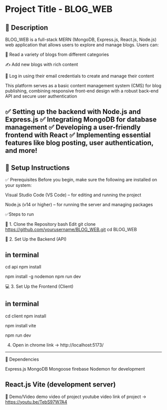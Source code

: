 # Project Title - BLOG_WEB

## 📌 Description

BLOG_WEB is a full-stack MERN (MongoDB, Express.js, React.js, Node.js) web application that allows users to explore and manage blogs. Users can:

📰 Read a variety of blogs from different categories

✍️ Add new blogs with rich content

🔐 Log in using their email credentials to create and manage their content

This platform serves as a basic content management system (CMS) for blog publishing, combining responsive front-end design with a robust back-end API and secure user authentication

✅ Setting up the backend with Node.js and Express.js
✅ Integrating MongoDB for database management
✅ Developing a user-friendly frontend with React
✅ Implementing essential features like blog posting, user authentication, and more!
---------------------------------------------------------------------------------------------------------------------------------

## 🚀 Setup Instructions

✅ Prerequisites
Before you begin, make sure the following are installed on your system:

Visual Studio Code (VS Code) – for editing and running the project

Node.js (v14 or higher) – for running the server and managing packages

✅Steps to run 

📁 1. Clone the Repository
bash
Edit
git clone https://github.com/yourusername/BLOG_WEB.git
cd BLOG_WEB

🔧 2. Set Up the Backend (API)
## in terminal
cd api
npm install
  <!-- Install nodemon globally (if not already installed): -->
npm install -g nodemon
npm run dev 

💻 3. Set Up the Frontend (Client)
## in terminal
cd client
npm install
<!-- If you haven't already created the project with Vite, use: -->
npm install vite
<!-- To start the frontend (Vite development server): -->
npm run dev

4. Open in chrome 
   link ->  http://localhost:5173/

---------------------------------------------------------------------------------------------------------------------------------


🧩 Dependencies
<!-- Backend: -->
Express.js
MongoDB
Mongoose
firebase
Nodemon for development

<!-- Frontend: -->
React.js
Vite (development server)
---------------------------------------------------------------------------------------------------------------------------------

📸 Demo/Video
demo video of project 
youtube video link of project -> https://youtu.be/TebS97W7A4

